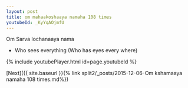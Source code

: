 ```yaml
---
layout: post
title: om mahaakoshaaya namaha 108 times
youtubeId: _KyYqAOjmfU
---
```

 
 
Om Sarva lochanaaya nama 
 
 -  Who sees everything (Who has eyes every where) 
 
  
 
  
 
 
 
 
 
 


{% include youtubePlayer.html id=page.youtubeId %}
 
[Next]({{ site.baseurl }}{% link  split2/_posts/2015-12-06-Om kshamaaya namaha 108 times.md%})
 
